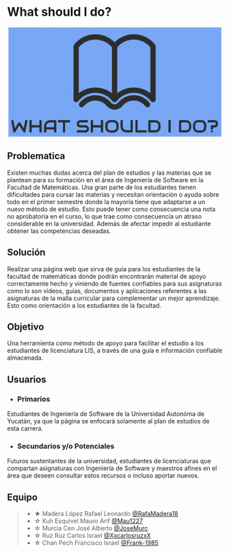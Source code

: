 # What should I do?
<p align="center">
<img src="https://github.com/RafaMadera18/Introduccion-Ing.Software/blob/2b793f3af18f2020e3886d2bcaff421e5ee01885/Extras/Logo.PNG"/>

## Problematica

Existen muchas dudas acerca del plan de estudios y las materias que se plantean para su formación en el área de Ingeniería de Software en la Facultad de Matemáticas. Una gran parte de los estudiantes tienen dificultades para cursar las materias y necesitan orientación o ayuda sobre todo en el primer semestre donde la mayoría tiene que adaptarse a un nuevo método de estudio. Esto puede tener como consecuencia una nota no aprobatoria en el curso, lo que trae como consecuencia un atraso considerable en la universidad. Además de afectar impedir al estudiante obtener las competencias deseadas.

## Solución

Realizar una página web que sirva de guía para los estudiantes de la facultad de matemáticas donde podrán encontrarán material de apoyo correctamente hecho y viniendo de fuentes confiables para sus asignaturas como lo son vídeos, guías, documentos y aplicaciones referentes a las asignaturas de la malla curricular para complementar un mejor aprendizaje. Esto como orientación a los estudiantes de la facultad. 
  
## Objetivo
Una herramienta como método de apoyo para facilitar el estudio a los estudiantes de licenciatura LIS, a través de una guía e información confiable almacenada.

## Usuarios
- ### Primarios

Estudiantes de Ingeniería de Software de la Universidad Autonóma de Yucatán, ya que la página se enfocará solamente al plan de estudios de esta carrera.

- ### Secundarios y/o Potenciales

Futuros sustentantes de la universidad, estudiantes de licenciaturas que compartan asignaturas con Ingeniería de Software y maestros afines en el área que deseen consultar estos recursos o incluso aportar nuevos.

## Equipo 

> - ★ Madera López Rafael Leonardo [@RafaMadera18](https://github.com/RafaMadera18 "Click Aquí")
> - ☆ Kuh Esquivel Mauro Arif [@Mau1227](https://github.com/Mau1227 "Click Aquí")
> - ☆ Murcia Cen José Alberto [@JoseMurc](https://github.com/JoseMurc "Click Aquí")
> - ☆ Ruz Ruz Carlos Israel [@XxcarlosruzxX](https://github.com/XxcarlosruzxX "Click Aquí")
> - ☆ Chan Pech Francisco Israel [@Frank-1985](https://github.com/Franck-1985 "Click Aquí")

